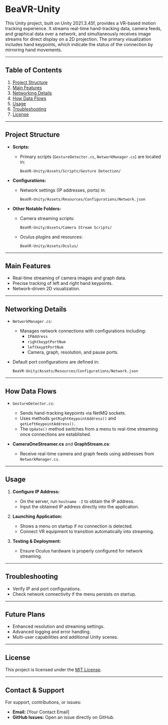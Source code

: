 # BeaVR-Unity

This Unity project, built on Unity 2021.3.45f, provides a VR-based motion tracking experience. It streams real-time hand-tracking data, camera feeds, and graphical data over a network, and simultaneously receives image streams for direct display on a 2D projection. The primary visualization includes hand keypoints, which indicate the status of the connection by mirroring hand movements.

---

## Table of Contents

1. [Project Structure](#project-structure)
2. [Main Features](#main-features)
3. [Networking Details](#networking-details)
4. [How Data Flows](#how-data-flows)
5. [Usage](#usage)
6. [Troubleshooting](#troubleshooting)
7. [License](#license)

---

## Project Structure

- **Scripts:**
  - Primary scripts (`GestureDetector.cs`, `NetworkManager.cs`) are located in:
    ```
    BeaVR-Unity/Assets/Scripts/Gesture Detection/
    ```

- **Configurations:**
  - Network settings (IP addresses, ports) in:
    ```
    BeaVR-Unity/Assets/Resources/Configurations/Network.json
    ```

- **Other Notable Folders:**
  - Camera streaming scripts:
    ```
    BeaVR-Unity/Assets/Camera Stream Scripts/
    ```
  - Oculus plugins and resources:
    ```
    BeaVR-Unity/Assets/Oculus/
    ```

---

## Main Features

- Real-time streaming of camera images and graph data.
- Precise tracking of left and right hand keypoints.
- Network-driven 2D visualization.

---

## Networking Details

- `NetworkManager.cs`:
  - Manages network connections with configurations including:
    - `IPAddress`
    - `rightkeyptPortNum`
    - `leftkeyptPortNum`
    - Camera, graph, resolution, and pause ports.

- Default port configurations are defined in:
  ```
  BeaVR-Unity/Assets/Resources/Configurations/Network.json
  ```

---

## How Data Flows

- `GestureDetector.cs`:
  - Sends hand-tracking keypoints via NetMQ sockets.
  - Uses methods `getRightKeypointAddress()` and `getLeftKeypointAddress()`.
  - The `Update()` method switches from a menu to real-time streaming once connections are established.

- **CameraOneStreamer.cs** and **GraphStream.cs**:
  - Receive real-time camera and graph feeds using addresses from `NetworkManager.cs`.

---

## Usage

1. **Configure IP Address:**
   - On the server, run `hostname -I` to obtain the IP address.
   - Input the obtained IP address directly into the application.

2. **Launching Application:**
   - Shows a menu on startup if no connection is detected.
   - Connect VR equipment to transition automatically into streaming.

3. **Testing & Deployment:**
   - Ensure Oculus hardware is properly configured for network streaming.

---

## Troubleshooting

- Verify IP and port configurations.
- Check network connectivity if the menu persists on startup.

---

## Future Plans

- Enhanced resolution and streaming settings.
- Advanced logging and error handling.
- Multi-user capabilities and additional Unity scenes.

---

## License

This project is licensed under the [MIT License](LICENSE).

---

## Contact & Support

For support, contributions, or issues:
- **Email:** [Your Contact Email]
- **GitHub Issues:** Open an issue directly on GitHub.
